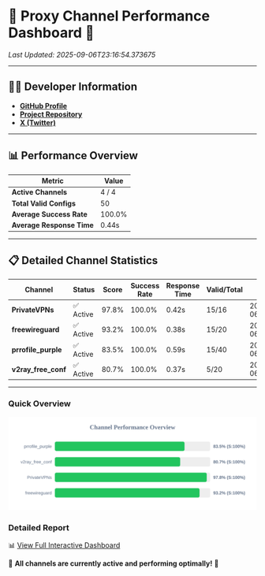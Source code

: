 # 🌟 Proxy Channel Performance Dashboard 🌟

_Last Updated: 2025-09-06T23:16:54.373675_

---

## 👩‍💻 Developer Information

- **[GitHub Profile](https://github.com/4n0nymou3)**  
- **[Project Repository](https://github.com/4n0nymou3/multi-proxy-config-fetcher)**  
- **[X (Twitter)](https://x.com/4n0nymou3)**  

---

## 📊 Performance Overview

| Metric                | Value       |
|-----------------------|-------------|
| **Active Channels**   | 4 / 4       |
| **Total Valid Configs** | 50          |
| **Average Success Rate** | 100.0%      |
| **Average Response Time** | 0.44s       |

---

## 📋 Detailed Channel Statistics

| Channel          | Status     | Score  | Success Rate | Response Time | Valid/Total | Last Success               |
|------------------|------------|--------|--------------|---------------|-------------|----------------------------|
| **PrivateVPNs**  | ✅ Active  | 97.8%  | 100.0% | 0.42s         | 15/16       | 2025-09-06T23:16:53.956702 |
| **freewireguard**  | ✅ Active  | 93.2%  | 100.0% | 0.38s         | 15/20       | 2025-09-06T23:16:54.371429 |
| **prrofile_purple**  | ✅ Active  | 83.5%  | 100.0% | 0.59s         | 15/40       | 2025-09-06T23:16:53.078003 |
| **v2ray_free_conf**  | ✅ Active  | 80.7%  | 100.0% | 0.37s         | 5/20       | 2025-09-06T23:16:53.491228 |

---

### Quick Overview
<div align="center">
  <a href="https://raw.githubusercontent.com/nullluser/NullRepo/refs/heads/main/assets/channel_stats_chart.svg">
    <img src="https://raw.githubusercontent.com/nullluser/NullRepo/refs/heads/main/assets/channel_stats_chart.svg" alt="Source Performance Statistics" width="800">
  </a>
</div>

### Detailed Report
📊 [View Full Interactive Dashboard](https://htmlpreview.github.io/?https://github.com/nullluser/NullRepo/blob/main/assets/performance_report.html)

🎉 **All channels are currently active and performing optimally!** 🎉
